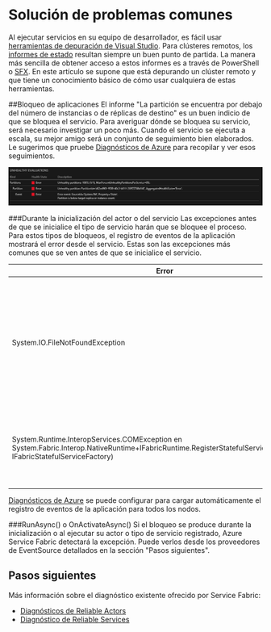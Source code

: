 <properties
   pageTitle="Solucionar problemas comunes | Microsoft Azure"
   description="Los problemas más habituales que aparecen al implementar servicios en Microsoft Azure Service Fabric."
   services="service-fabric"
   documentationCenter=".net"
   authors="mattrowmsft"
   manager="timlt"
   editor=""/>

<tags
   ms.service="service-fabric"
   ms.devlang="dotnet"
   ms.topic="article"
   ms.tgt_pltfrm="NA"
   ms.workload="NA"
   ms.date="02/12/2016"
   ms.author="mattrow"/>


# Solución de problemas comunes
Al ejecutar servicios en su equipo de desarrollador, es fácil usar [herramientas de depuración de Visual Studio](service-fabric-diagnostics-how-to-monitor-and-diagnose-services-locally.md). Para clústeres remotos, los [informes de estado](service-fabric-view-entities-aggregated-health.md) resultan siempre un buen punto de partida. La manera más sencilla de obtener acceso a estos informes es a través de PowerShell o [SFX](service-fabric-visualizing-your-cluster.md). En este artículo se supone que está depurando un clúster remoto y que tiene un conocimiento básico de cómo usar cualquiera de estas herramientas.

##Bloqueo de aplicaciones
El informe "La partición se encuentra por debajo del número de instancias o de réplicas de destino" es un buen indicio de que se bloquea el servicio. Para averiguar dónde se bloquea su servicio, será necesario investigar un poco más. Cuando el servicio se ejecuta a escala, su mejor amigo será un conjunto de seguimiento bien elaborados. Le sugerimos que pruebe [Diagnósticos de Azure](service-fabric-diagnostics-how-to-setup-wad-operational-insights.md) para recopilar y ver esos seguimientos.

![Estado de las particiones SFX](./media/service-fabric-diagnostics-troubleshoot-common-scenarios/crashNewApp.png)

###Durante la inicialización del actor o del servicio
Las excepciones antes de que se inicialice el tipo de servicio harán que se bloquee el proceso. Para estos tipos de bloqueos, el registro de eventos de la aplicación mostrará el error desde el servicio. Estas son las excepciones más comunes que se ven antes de que se inicialice el servicio.

| Error | Descripción |
| --- | --- |
| System.IO.FileNotFoundException | Este error a menudo se debe a que faltan las dependencias de ensamblado. Compruebe la propiedad CopyLocal en Visual Studio o en la caché global de ensamblados para el nodo.
| System.Runtime.InteropServices.COMException en System.Fabric.Interop.NativeRuntime+IFabricRuntime.RegisterStatefulServiceFactory(IntPtr, IFabricStatefulServiceFactory)|Esto indica que el nombre del tipo de servicio registrado no coincide con el manifiesto de servicio. |

[Diagnósticos de Azure](service-fabric-diagnostics-how-to-setup-wad-operational-insights.md) se puede configurar para cargar automáticamente el registro de eventos de la aplicación para todos los nodos.

###RunAsync() o OnActivateAsync()
Si el bloqueo se produce durante la inicialización o al ejecutar su actor o tipo de servicio registrado, Azure Service Fabric detectará la excepción. Puede verlos desde los proveedores de EventSource detallados en la sección "Pasos siguientes".

## Pasos siguientes

Más información sobre el diagnóstico existente ofrecido por Service Fabric:

* [Diagnósticos de Reliable Actors](service-fabric-reliable-actors-diagnostics.md)
* [Diagnóstico de Reliable Services](service-fabric-reliable-services-diagnostics.md)

<!---HONumber=AcomDC_0218_2016-->